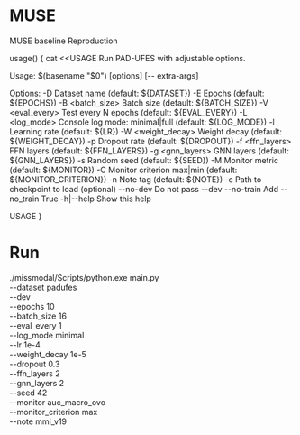 # MUSE
MUSE baseline Reproduction

usage() {
  cat <<USAGE
Run PAD-UFES with adjustable options.

Usage: $(basename "$0") [options] [-- extra-args]

Options:
  -D <dataset>        Dataset name (default: ${DATASET})
  -E <epochs>         Epochs (default: ${EPOCHS})
  -B <batch_size>     Batch size (default: ${BATCH_SIZE})
  -V <eval_every>     Test every N epochs (default: ${EVAL_EVERY})
  -L <log_mode>       Console log mode: minimal|full (default: ${LOG_MODE})
  -l <lr>             Learning rate (default: ${LR})
  -W <weight_decay>   Weight decay (default: ${WEIGHT_DECAY})
  -p <dropout>        Dropout rate (default: ${DROPOUT})
  -f <ffn_layers>     FFN layers (default: ${FFN_LAYERS})
  -g <gnn_layers>     GNN layers (default: ${GNN_LAYERS})
  -s <seed>           Random seed (default: ${SEED})
  -M <monitor>        Monitor metric (default: ${MONITOR})
  -C <criterion>      Monitor criterion max|min (default: ${MONITOR_CRITERION})
  -n <note>           Note tag (default: ${NOTE})
  -c <checkpoint>     Path to checkpoint to load (optional)
  --no-dev            Do not pass --dev
  --no-train          Add --no_train True
  -h|--help           Show this help

USAGE
}

# Run
./missmodal/Scripts/python.exe main.py \
  --dataset padufes \
  --dev \
  --epochs 10 \
  --batch_size 16 \
  --eval_every 1 \
  --log_mode minimal \
  --lr 1e-4 \
  --weight_decay 1e-5 \
  --dropout 0.3 \
  --ffn_layers 2 \
  --gnn_layers 2 \
  --seed 42 \
  --monitor auc_macro_ovo \
  --monitor_criterion max \
  --note mml_v19

